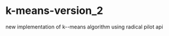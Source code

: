 k-means-version_2
=================

new implementation of k--means algorithm using radical pilot api
